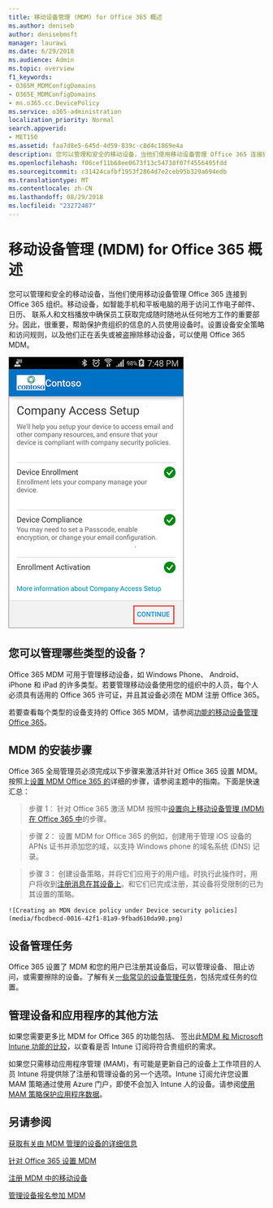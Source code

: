 ```yaml
---
title: 移动设备管理 (MDM) for Office 365 概述
ms.author: deniseb
author: denisebmsft
manager: laurawi
ms.date: 6/29/2018
ms.audience: Admin
ms.topic: overview
f1_keywords:
- O365M_MDMConfigDomains
- O365E_MDMConfigDomains
- ms.o365.cc.DevicePolicy
ms.service: o365-administration
localization_priority: Normal
search.appverid:
- MET150
ms.assetid: faa7d8e5-645d-4d59-839c-c8d4c1869e4a
description: 您可以管理和安全的移动设备，当他们使用移动设备管理 Office 365 连接到 Office 365 组织。移动设备，如智能手机和平板电脑的用于访问工作电子邮件、 日历、 联系人和文档播放中确保员工获取完成随时随地从任何地方工作的重要部分。因此，很重要，帮助保护贵组织的信息的人员使用设备时。设置设备安全策略和访问规则，以及他们正在丢失或被盗擦除移动设备，可以使用 Office 365 MDM。
ms.openlocfilehash: f06cef11b68ee0673f13c54738f07f4556495fdd
ms.sourcegitcommit: c31424cafbf1953f2864d7e2ceb95b329a694edb
ms.translationtype: MT
ms.contentlocale: zh-CN
ms.lasthandoff: 08/29/2018
ms.locfileid: "23272487"
---
```

# <a name="overview-of-mobile-device-management-mdm-for-office-365"></a>移动设备管理 (MDM) for Office 365 概述

您可以管理和安全的移动设备，当他们使用移动设备管理 Office 365 连接到 Office 365 组织。移动设备，如智能手机和平板电脑的用于访问工作电子邮件、 日历、 联系人和文档播放中确保员工获取完成随时随地从任何地方工作的重要部分。因此，很重要，帮助保护贵组织的信息的人员使用设备时。设置设备安全策略和访问规则，以及他们正在丢失或被盗擦除移动设备，可以使用 Office 365 MDM。
  
![在 android 移动电话上 MDM](media/69b9a9f6-13ac-4e36-99ca-95e82e0375aa.png)
  
## <a name="what-types-of-devices-can-you-manage"></a>您可以管理哪些类型的设备？

Office 365 MDM 可用于管理移动设备，如 Windows Phone、 Android、 iPhone 和 iPad 的许多类型。若要管理移动设备使用您的组织中的人员，每个人必须具有适用的 Office 365 许可证，并且其设备必须在 MDM 注册 Office 365。 
  
若要查看每个类型的设备支持的 Office 365 MDM，请参阅[功能的移动设备管理 Office 365](capabilities-of-mobile-device-management.md)。
  
## <a name="setup-steps-for-mdm"></a>MDM 的安装步骤

Office 365 全局管理员必须完成以下步骤来激活并针对 Office 365 设置 MDM。按照上[设置 MDM Office 365 的](set-up-mobile-device-management.md)详细的步骤，请参阅主题中的指南。下面是快速汇总： 
  
> 步骤 1： 针对 Office 365 激活 MDM 按照中[设置向上移动设备管理 (MDM) 在 Office 365 中](set-up-mobile-device-management.md)的步骤。
    
> 步骤 2： 设置 MDM for Office 365 的例如，创建用于管理 iOS 设备的 APNs 证书并添加您的域，以支持 Windows phone 的域名系统 (DNS) 记录。
    
> 步骤 3： 创建设备策略，并将它们应用于的用户组。时执行此操作时，用户将收到[注册消息在其设备上](enroll-your-mobile-device.md)。和它们已完成注册，其设备将受限制的已为其设置的策略。
    
    ![Creating an MDN device policy under Device security policies](media/fbcdbecd-0016-42f1-81a9-9fbad610da90.png)
  
## <a name="device-management-tasks"></a>设备管理任务

Office 365 设置了 MDM 和您的用户已注册其设备后，可以管理设备、 阻止访问，或需要擦除的设备。了解有关[一些常见的设备管理任务](manage-devices-in-mdm.md)，包括完成任务的位置。
  
## <a name="other-ways-to-manage-devices-and-apps"></a>管理设备和应用程序的其他方法

如果您需要更多比 MDM for Office 365 的功能包括、 签出此[MDM 和 Microsoft Intune 功能的比较](choose-between-mdm-and-intune.md)，以查看是否 Intune 订阅将符合贵组织的需求。 
  
如果您只需移动应用程序管理 (MAM)，有可能是更新自己的设备上工作项目的人员 Intune 将提供除了注册和管理设备的另一个选项。Intune 订阅允许您设置 MAM 策略通过使用 Azure 门户，即使不会加入 Intune 人的设备。请参阅[使用 MAM 策略保护应用程序数据](https://go.microsoft.com/fwlink/?LinkId=825439)。 
  
## <a name="see-also"></a>另请参阅

[获取有关由 MDM 管理的设备的详细信息](get-details-about-mdm-managed-devices.md)

[针对 Office 365 设置 MDM](set-up-mobile-device-management.md)
  
[注册 MDM 中的移动设备](enroll-your-mobile-device.md)
  
[管理设备报名参加 MDM](manage-devices-in-mdm.md)

